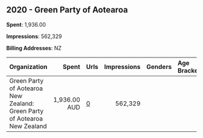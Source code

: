 ## 2020 - Green Party of Aotearoa 
**Spent**: 1,936.00

**Impressions**: 562,329

**Billing Addresses**: NZ

|Organization|Spent|Urls|Impressions|Genders|Age Brackets|Country Codes|
|:---|---:|:---|---:|:---|:---|:---|
|Green Party of Aotearoa New Zealand: Green Party of Aotearoa New Zealand|1,936.00 AUD|[0](https://www.snap.com/political-ads/asset/9e7d303558e92a45f0827636bc2b1871df3a7180dd93085bd9a1e18e528f1312?mediaType=png)|562,329|||new zealand|
